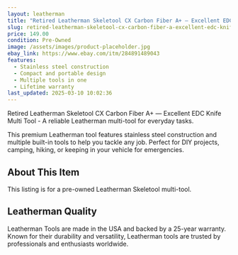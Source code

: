 ```yaml
---
layout: leatherman
title: "Retired Leatherman Skeletool CX Carbon Fiber A+ — Excellent EDC Knife Multi Tool"
slug: retired-leatherman-skeletool-cx-carbon-fiber-a-excellent-edc-knife-multi-tool
price: 149.00
condition: Pre-Owned
image: /assets/images/product-placeholder.jpg
ebay_link: https://www.ebay.com/itm/284891489043
features:
  - Stainless steel construction
  - Compact and portable design
  - Multiple tools in one
  - Lifetime warranty
last_updated: 2025-03-10 10:02:36
---
```


Retired Leatherman Skeletool CX Carbon Fiber A+ — Excellent EDC Knife Multi Tool - A reliable Leatherman multi-tool for everyday tasks.

This premium Leatherman tool features stainless steel construction and multiple built-in tools to help you tackle any job. Perfect for DIY projects, camping, hiking, or keeping in your vehicle for emergencies.

## About This Item

This listing is for a pre-owned Leatherman Skeletool multi-tool.

## Leatherman Quality

Leatherman Tools are made in the USA and backed by a 25-year warranty. Known for their durability and versatility, Leatherman tools are trusted by professionals and enthusiasts worldwide.

